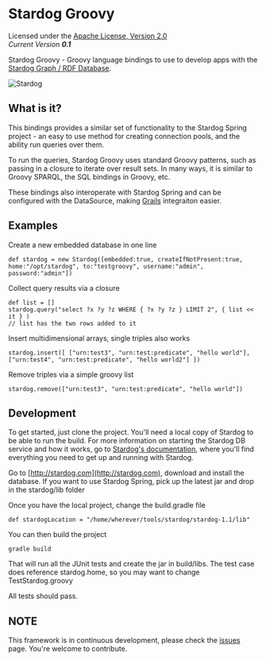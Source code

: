 Stardog Groovy
==========

Licensed under the [Apache License, Version 2.0](http://www.apache.org/licenses/LICENSE-2.0)  
_Current Version **0.1**_ 

Stardog Groovy - Groovy language bindings to use to develop apps with the [Stardog Graph / RDF Database](http://stardog.com).  

![Stardog](http://stardog.com/_/img/sdog.png)   

## What is it? ##

This bindings provides a similar set of functionality to the Stardog Spring project - an easy to use method for creating connection pools, and the ability run queries over them.

To run the queries, Stardog Groovy uses standard Groovy patterns, such as passing in a closure to iterate over result sets.  In many ways, it is similar to Groovy SPARQL, the SQL bindings in Groovy, etc.

These bindings also interoperate with Stardog Spring and can be configured with the DataSource, making [Grails](http://grails.org) integraiton easier.

## Examples ##

Create a new embedded database in one line

	def stardog = new Stardog([embedded:true, createIfNotPresent:true, home:"/opt/stardog", to:"testgroovy", username:"admin", password:"admin"])

Collect query results via a closure

	def list = []
	stardog.query("select ?x ?y ?z WHERE { ?x ?y ?z } LIMIT 2", { list << it } )
	// list has the two rows added to it

Insert multidimensional arrays, single triples also works

	stardog.insert([ ["urn:test3", "urn:test:predicate", "hello world"], ["urn:test4", "urn:test:predicate", "hello world2"] ])

Remove triples via a simple groovy list

	stardog.remove(["urn:test3", "urn:test:predicate", "hello world"])

## Development ##

To get started, just clone the project. You'll need a local copy of Stardog to be able to run the build. For more information on starting the Stardog DB service and how it works, go to [Stardog's documentation](http://stardog.com/docs/), where you'll find everything you need to get up and running with Stardog.

Go to [http://stardog.com](http://stardog.com), download and install the database. If you want to use Stardog Spring, pick up the latest jar and drop in the stardog/lib folder

Once you have the local project, change the build.gradle file 

    def stardogLocation = "/home/wherever/tools/stardog/stardog-1.1/lib"

You can then build the project

    gradle build

That will run all the JUnit tests and create the jar in build/libs.  The test case does reference stardog.home, so you may want to change TestStardog.groovy

All tests should pass. 

## NOTE ##

This framework is in continuous development, please check the [issues](https://github.com/clarkparsia/stardog.js/issues) page. You're welcome to contribute.

